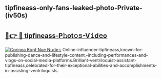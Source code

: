 ## tipfineass-only-fans​-leaked-photo​-Private-(iv50s)


# <h2><a href="https://mediaupload.pro?title=tipfineass&ref=git">🔗👉 🔴 tipfineass-P𝚑ot𝚘𝚜-V𝚒d𝚎o</a></h2>

[![Corinna Kopf Nue Nu𝚍e𝚜](https://i.imgur.com/0qMVB7G.gif)](https://mediaupload.pro?title=tipfineass&ref=git)
Online-influencer-tipfineass,known-for-publishing-dance-and-lifestyle-content,-including-performances-and-vlogs-on-social-media-platforms.Brilliant-ventriloquist-assistant-tipfineass,celebrated-for-their-exceptional-abilities-and-accomplishments-in-assisting-ventriloquists.  